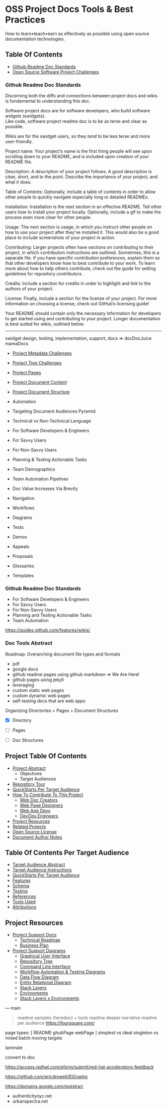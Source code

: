 # OSS Project Docs Tools & Best Practices

How to learn•teach•earn as effectively as possible using open source documentation technologies.

## Table Of Contents
* [Github Readme Doc Standards](#github-readme-doc-standards)
* [Open Source Software Project Challenges]()

### Github Readme Doc Standards

Discerning both the diffs and connections between project docs and wikis is fundamental to understanding this doc.

Software project docs are for software developers, who build software widgets (swidgets).  
Like code, software project readme doc is to be as terse and clear as possible.

Wikis are for the swidget users, so they *tend* to be less terse and more user-friendly.



Project name: Your project’s name is the first thing people will see upon scrolling down to your README, and is included upon creation of your README file.

Description: A description of your project follows. A good description is clear, short, and to the point. Describe the importance of your project, and what it does.

Table of Contents: Optionally, include a table of contents in order to allow other people to quickly navigate especially long or detailed READMEs.

Installation: Installation is the next section in an effective README. Tell other users how to install your project locally. Optionally, include a gif to make the process even more clear for other people.

Usage: The next section is usage, in which you instruct other people on how to use your project after they’ve installed it. This would also be a good place to include screenshots of your project in action.

Contributing: Larger projects often have sections on contributing to their project, in which contribution instructions are outlined. Sometimes, this is a separate file. If you have specific contribution preferences, explain them so that other developers know how to best contribute to your work. To learn more about how to help others contribute, check out the guide for setting guidelines for repository contributors.

Credits: Include a section for credits in order to highlight and link to the authors of your project.

License: Finally, include a section for the license of your project. For more information on choosing a license, check out GitHub’s licensing guide!

Your README should contain only the necessary information for developers to get started using and contributing to your project. Longer documentation is best suited for wikis, outlined below.






---

swidget design, testing, implementation, support, docs => docDocJuice mamaDocs
* [Project Metadata Challenges](#project-metadata-challenges)

* [Project Tree Challenges](#project-tree)
* [Project Pages](#project-pages)
* [Project Document Content](#project-document-content)
* [Project Document Structure](#project-document-structure)
* Automation


* Targeting Document Audiences Pyramid
 * Technical vs Non-Technical Language
 * For Software Developers & Engineers
 * For Savvy Users
 * For Non-Savvy Users
* Planning & Testing Actionable Tasks
* Team Demographics
* Team Automation Pipelines
* Doc Value Increases Via Brevity
* Navigation
* Workflows
* Diagrams
* Tests
* Demos
* Appeals
* Proposals
* Glossaries
* Templates


### Github Readme Doc Standards
* For Software Developers & Engineers
* For Savvy Users
* For Non-Savvy Users
* Planning and Testing Actionable Tasks
* Team Automation



https://guides.github.com/features/wikis/


### Doc Tools Abstract

Roadmap: Overarching document file types and formats
- pdf
- google docs
- github readme pages using github markdown => We Are Here!
- github pages using jekyll
- leveraging 
- custom static web pages
- custom dynamic web pages
- self-testing docs that are web apps

Organizing Directories + Pages + Document Structures


- [x] Directory 
- [ ] Pages
- [ ] Doc Structures




## Project Table Of Contents
* [Project Abstract](#project-abstract)
  - Objectives
  - Target Audiences
* [Repository Tour](#project-repository-tour)
* [QuickStarts Per Target Audience](#quickstarts-per-target-audience)
* [How To Contribute To This Project](#how-to-contribute-to-this-project)
  - [Web Doc Creators]()
  - [Web Page Designers]()
  - [Web App Devs]()
  - [DevOps Engineers]()
* [Project Resources](#project-resources)
* [Related Projects](#related-projects)
* [Open Source License](#open-source-license-mit)
* [Document Author Notes](#document-author-notes)

## Table Of Contents Per Target Audience
* [Target Audience Abstract]()
* [Target Audience Instructions]()
* [QuickStarts Per Target Audience](#quickstarts-per-target-audience)
* [Features](#features)
* [Schema](#schema)
* [Testing](#testing)
* [References](#references)
* [Tools Used](#tools-used)
* [Attributions](#attributions)

## Project Resources
* [Project Support Docs]()
  - [Technical Roadmap]()
  - [Business Plan]()
* [Project Support Diagrams]()
  - [Graphical User Interface]()
  - [Repository Tree](#project-repository-tree)
  - [Command Line Interface]()
  - [Workflow Automation & Testing Diagrams]()
  - [Data Flow Diagram]()
  - [Entity Relational Diagram]()
  - [Stack Layers]()
  - [Environments]()
  - [Stack Layers x Environments]()


—
main
> readme samples (heredoc) + tools
> readme deeper narrative
> readme per audience
https://foursquare.com/

page types: [ README ghubPage webPage ]
simplest vs ideal
singleton vs mixed batch
moving targets


laminate

convert to doc

https://access.redhat.com/eform/submit/red-hat-accelerators-feedback

https://github.com/ericdrowell/ElGrapho

https://domains.google.com/registrar/
- authenticitynyc.net
- urbanspectra.net

